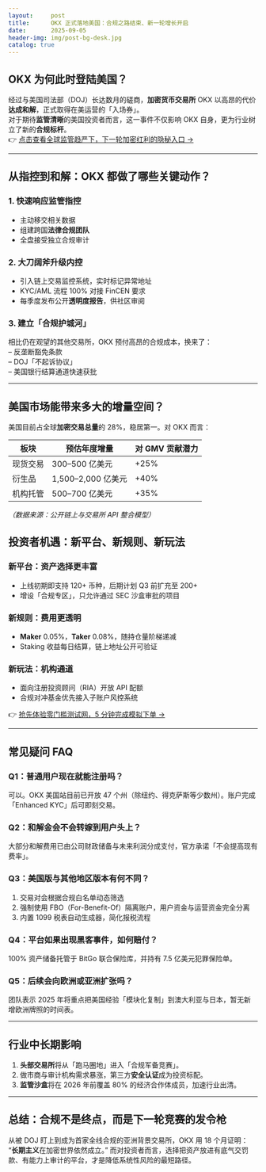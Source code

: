 ```yaml
---
layout:     post
title:      OKX 正式落地美国：合规之路结束、新一轮增长开启
date:       2025-09-05
header-img: img/post-bg-desk.jpg
catalog: true
---
```


## OKX 为何此时登陆美国？

经过与美国司法部（DOJ）长达数月的磋商，**加密货币交易所** OKX 以高昂的代价**达成和解**，正式取得在美运营的「入场券」。  
对于期待**监管清晰**的美国投资者而言，这一事件不仅影响 OKX 自身，更为行业树立了新的**合规标杆**。  
👉 [点击查看全球监管趋严下，下一轮加密红利的隐秘入口 →](https://okxdog.com/)

---

## 从指控到和解：OKX 都做了哪些关键动作？

### 1. 快速响应监管指控
- 主动移交相关数据  
- 组建跨国**法律合规团队**  
- 全盘接受独立合规审计  

### 2. 大刀阔斧升级内控  
- 引入链上交易监控系统，实时标记异常地址  
- KYC/AML 流程 100% 对接 FinCEN 要求  
- 每季度发布公开**透明度报告**，供社区审阅  

### 3. 建立「合规护城河」  
相比仍在观望的其他交易所，OKX 预付高昂的合规成本，换来了：  
– 反垄断豁免条款  
– DOJ「不起诉协议」  
– 美国银行结算通道快速获批  

---

## 美国市场能带来多大的增量空间？

美国目前占全球**加密交易总量**的 28%，稳居第一。对 OKX 而言：

| 板块        | 预估年度增量    | 对 GMV 贡献潜力 |
| ----------- | -------- | ------- |
| 现货交易    | 300–500 亿美元     | +25%   |
| 衍生品      | 1,500–2,000 亿美元  | +40%   |
| 机构托管    | 500–700 亿美元     | +35%   |

*（数据来源：公开链上与交易所 API 整合模型）*

## 投资者机遇：新平台、新规则、新玩法

### 新平台：资产选择更丰富  
- 上线初期即支持 120+ 币种，后期计划 Q3 前扩充至 200+  
- 增设「合规专区」，只允许通过 SEC 沙盒审批的项目  

### 新规则：费用更透明  
- **Maker** 0.05%，**Taker** 0.08%，随持仓量阶梯递减  
- Staking 收益每日结算，链上地址公开可验证  

### 新玩法：机构通道  
- 面向注册投资顾问（RIA）开放 API 配额  
- 合规对冲基金优先接入子账户风控系统  

👉 [抢先体验零门槛测试网，5 分钟完成模拟下单 →](https://okxdog.com/)

---

## 常见疑问 FAQ

### Q1：普通用户现在就能注册吗？
可以。OKX 美国站目前已开放 47 个州（除纽约、得克萨斯等少数州）。账户完成「Enhanced KYC」后可即刻交易。

### Q2：和解金会不会转嫁到用户头上？
大部分和解费用已由公司财政储备与未来利润分成支付，官方承诺「不会提高现有费率」。

### Q3：美国版与其他地区版本有何不同？
1) 交易对会根据合规白名单动态筛选  
2) 强制使用 FBO（For-Benefit-Of）隔离账户，用户资金与运营资金完全分离  
3) 内置 1099 税表自动生成器，简化报税流程

### Q4：平台如果出现黑客事件，如何赔付？
100% 资产储备托管于 BitGo 联合保险库，并持有 7.5 亿美元犯罪保险单。

### Q5：后续会向欧洲或亚洲扩张吗？
团队表示 2025 年将重点把美国经验「模块化复制」到澳大利亚与日本，暂无新增欧洲牌照的时间表。

---

## 行业中长期影响

1. **头部交易所**将从「跑马圈地」进入「合规军备竞赛」。  
2. 做市商与审计机构需求暴涨，第三方**安全认证**成为投资标配。  
3. **监管沙盒**将在 2026 年前覆盖 80% 的经济合作体成员，加速行业出清。

---

## 总结：合规不是终点，而是下一轮竞赛的发令枪

从被 DOJ 盯上到成为首家全线合规的亚洲背景交易所，OKX 用 18 个月证明：  
“**长期主义**在加密世界依然成立。” 而对投资者而言，选择把资产放进有底气交罚款、有能力上审计的平台，才是降低系统性风险的最短路径。